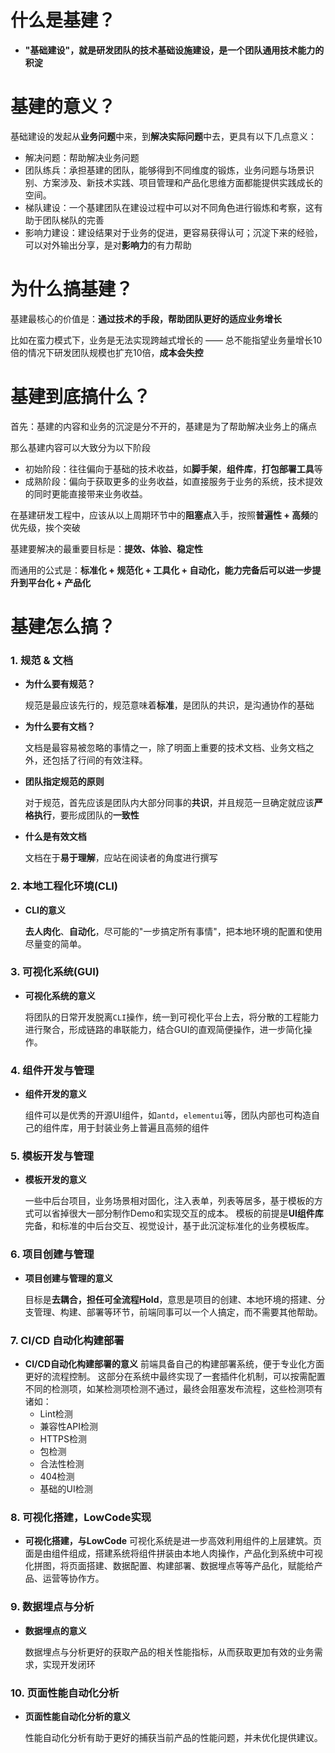 # 什么是基建？

- **"基础建设"，就是研发团队的技术基础设施建设，是一个团队通用技术能力的积淀**

# 基建的意义？

基础建设的发起从**业务问题**中来，到**解决实际问题**中去，更具有以下几点意义：
- 解决问题：帮助解决业务问题
- 团队练兵：承担基建的团队，能够得到不同维度的锻炼，业务问题与场景识别、方案涉及、新技术实践、项目管理和产品化思维方面都能提供实践成长的空间。
- 梯队建设：一个基建团队在建设过程中可以对不同角色进行锻炼和考察，这有助于团队梯队的完善
- 影响力建设：建设结果对于业务的促进，更容易获得认可；沉淀下来的经验，可以对外输出分享，是对**影响力**的有力帮助

# 为什么搞基建？

基建最核心的价值是：**通过技术的手段，帮助团队更好的适应业务增长**

比如在蛮力模式下，业务是无法实现跨越式增长的 —— 总不能指望业务量增长10倍的情况下研发团队规模也扩充10倍，**成本会失控**

# 基建到底搞什么？

首先：基建的内容和业务的沉淀是分不开的，基建是为了帮助解决业务上的痛点

那么基建内容可以大致分为以下阶段

- 初始阶段：往往偏向于基础的技术收益，如**脚手架**，**组件库**，**打包部署工具**等
- 成熟阶段：偏向于获取更多的业务收益，如直接服务于业务的系统，技术提效的同时更能直接带来业务收益。

在基建研发工程中，应该从以上周期环节中的**阻塞点**入手，按照**普遍性 + 高频**的优先级，挨个突破

基建要解决的最重要目标是：**提效、体验、稳定性**

而通用的公式是：**标准化 + 规范化 + 工具化 + 自动化，能力完备后可以进一步提升到平台化 + 产品化**

# 基建怎么搞？

### 1. 规范 & 文档
- **为什么要有规范？**

  规范是最应该先行的，规范意味着**标准**，是团队的共识，是沟通协作的基础

- **为什么要有文档？**

  文档是最容易被忽略的事情之一，除了明面上重要的技术文档、业务文档之外，还包括了行间的有效注释。

- **团队指定规范的原则**
  
  对于规范，首先应该是团队内大部分同事的**共识**，并且规范一旦确定就应该**严格执行**，要形成团队的**一致性**

- **什么是有效文档**

  文档在于**易于理解**，应站在阅读者的角度进行撰写

### 2. 本地工程化环境(CLI)

- **CLI的意义**
  
  **去人肉化**、**自动化**，尽可能的"一步搞定所有事情"，把本地环境的配置和使用尽量变的简单。

### 3. 可视化系统(GUI)
- **可视化系统的意义**

  将团队的日常开发脱离`CLI`操作，统一到可视化平台上去，将分散的工程能力进行聚合，形成链路的串联能力，结合GUI的直观简便操作，进一步简化操作。

### 4. 组件开发与管理

- **组件开发的意义**
  
  组件可以是优秀的开源UI组件，如`antd`，`elementui`等，团队内部也可构造自己的组件库，用于封装业务上普遍且高频的组件

### 5. 模板开发与管理

- **模板开发的意义**

  一些中后台项目，业务场景相对固化，注入表单，列表等居多，基于模板的方式可以省掉很大一部分制作Demo和实现交互的成本。
  模板的前提是**UI组件库**完备，和标准的中后台交互、视觉设计，基于此沉淀标准化的业务模板库。

### 6. 项目创建与管理

- **项目创建与管理的意义**
  
  目标是**去耦合，担任可全流程Hold**，意思是项目的创建、本地环境的搭建、分支管理、构建、部署等环节，前端同事可以一个人搞定，而不需要其他帮助。

### 7. CI/CD 自动化构建部署

- **CI/CD自动化构建部署的意义**
  前端具备自己的构建部署系统，便于专业化方面更好的流程控制。
  这部分在系统中最终实现了一套插件化机制，可以按需配置不同的检测项，如某检测项检测不通过，最终会阻塞发布流程，这些检测项有诸如：
  - Lint检测
  - 兼容性API检测
  - HTTPS检测
  - 包检测
  - 合法性检测
  - 404检测
  - 基础的UI检测

### 8. 可视化搭建，LowCode实现

- **可视化搭建，与LowCode**
  可视化系统是进一步高效利用组件的上层建筑。页面是由组件组成，搭建系统将组件拼装由本地人肉操作，产品化到系统中可视化拼图，将页面搭建、数据配置、构建部署、数据埋点等等产品化，赋能给产品、运营等协作方。

### 9. 数据埋点与分析

- **数据埋点的意义**
  
  数据埋点与分析更好的获取产品的相关性能指标，从而获取更加有效的业务需求，实现开发闭环

### 10. 页面性能自动化分析

- **页面性能自动化分析的意义**

  性能自动化分析有助于更好的捕获当前产品的性能问题，并未优化提供建议。